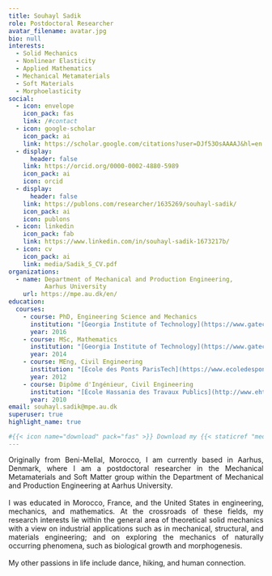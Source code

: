 ```yaml
---
title: Souhayl Sadik
role: Postdoctoral Researcher
avatar_filename: avatar.jpg
bio: null
interests:
  - Solid Mechanics
  - Nonlinear Elasticity
  - Applied Mathematics
  - Mechanical Metamaterials
  - Soft Materials
  - Morphoelasticity
social:
  - icon: envelope
    icon_pack: fas
    link: /#contact
  - icon: google-scholar
    icon_pack: ai
    link: https://scholar.google.com/citations?user=DJf53OsAAAAJ&hl=en
  - display:
      header: false
    link: https://orcid.org/0000-0002-4880-5989
    icon_pack: ai
    icon: orcid
  - display:
      header: false
    link: https://publons.com/researcher/1635269/souhayl-sadik/
    icon_pack: ai
    icon: publons
  - icon: linkedin
    icon_pack: fab
    link: https://www.linkedin.com/in/souhayl-sadik-1673217b/
  - icon: cv
    icon_pack: ai
    link: media/Sadik_S_CV.pdf
organizations:
  - name: Department of Mechanical and Production Engineering,
          Aarhus University
    url: https://mpe.au.dk/en/
education:
  courses:
    - course: PhD, Engineering Science and Mechanics
      institution: "[Georgia Institute of Technology](https://www.gatech.edu/), Atlanta, GA, USA"
      year: 2016
    - course: MSc, Mathematics
      institution: "[Georgia Institute of Technology](https://www.gatech.edu/), Atlanta, GA, USA"
      year: 2014
    - course: MEng, Civil Engineering
      institution: "[École des Ponts ParisTech](https://www.ecoledesponts.fr/) & [École Centrale Paris](http://www.ecp.fr/), Paris, France"
      year: 2012
    - course: Dipôme d'Ingénieur, Civil Engineering
      institution: "[École Hassania des Travaux Publics](http://www.ehtp.ac.ma/), Casablanca, Morocco"
      year: 2010
email: souhayl.sadik@mpe.au.dk
superuser: true
highlight_name: true

#{{< icon name="download" pack="fas" >}} Download my {{< staticref "media/Sadik_S_CV.pdf" "newtab" >}}Curriculum Vitae{{< /staticref >}}.
---
```

<div style="text-align: justify">Originally from Beni-Mellal, Morocco, I am currently based in Aarhus, Denmark, where I am a postdoctoral researcher in the Mechanical Metamaterials and Soft Matter group within the Department of Mechanical and Production Engineering at Aarhus University.</div><br>

<div style="text-align: justify">I was educated in Morocco, France, and the United States in engineering, mechanics, and mathematics. At the crossroads of these fields, my research interests lie within the general area of theoretical solid mechanics with a view on industrial applications such as in mechanical, structural, and materials engineering; and on exploring the mechanics of naturally occurring phenomena, such as biological growth and morphogenesis.</div><br>

<div style="text-align: justify">My other passions in life include dance, hiking, and human connection.</div>

